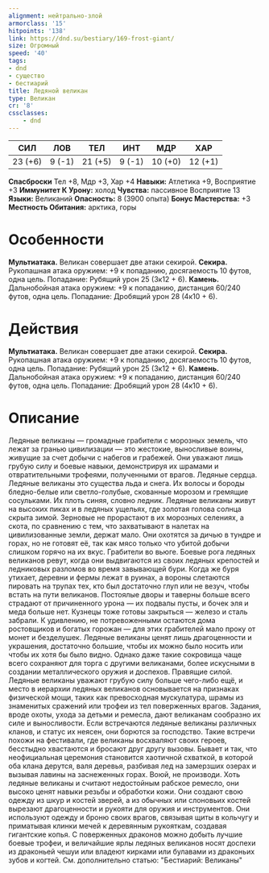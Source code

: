 ```yaml
---
alignment: нейтрально-злой
armorclass: '15'
hitpoints: '138'
link: https://dnd.su/bestiary/169-frost-giant/
size: Огромный
speed: '40'
tags:
- dnd
- существо
- бестиарий
title: Ледяной великан
type: Великан
cr: '8'
cssclasses:
    - dnd
---
```



| СИЛ | ЛОВ | ТЕЛ | ИНТ | МДР | ХАР |
|---|---|---|---|---|---|
| 23 (+6) | 9 (-1) | 21 (+5) | 9 (-1) | 10 (+0) | 12 (+1) |
**Спасброски** Тел +8, Мдр +3, Хар +4
**Навыки:** Атлетика +9, Восприятие +3
**Иммунитет К Урону:** холод
**Чувства:** пассивное Восприятие 13
**Языки:** Великаний
**Опасность:** 8 (3900 опыта)
**Бонус Мастерства:** +3
**Местность Обитания:** арктика, горы


# Особенности
**Мультиатака.** Великан совершает две атаки секирой.
**Секира.** Рукопашная атака оружием: +9 к попаданию, досягаемость 10 футов, одна цель. Попадание: Рубящий урон 25 (3к12 + 6).
**Камень.** Дальнобойная атака оружием: +9 к попаданию, дистанция 60/240 футов, одна цель. Попадание: Дробящий урон 28 (4к10 + 6).


# Действия
**Мультиатака.** Великан совершает две атаки секирой.
**Секира.** Рукопашная атака оружием: +9 к попаданию, досягаемость 10 футов, одна цель. Попадание: Рубящий урон 25 (3к12 + 6).
**Камень.** Дальнобойная атака оружием: +9 к попаданию, дистанция 60/240 футов, одна цель. Попадание: Дробящий урон 28 (4к10 + 6).


# Описание
Ледяные великаны — громадные грабители с морозных земель, что лежат за гранью цивилизации — это жестокие, выносливые воины, живущие за счет добычи с набегов и грабежей. Они уважают лишь грубую силу и боевые навыки, демонстрируя их шрамами и отвратительными трофеями, полученными от врагов. Ледяные сердца. Ледяные великаны это существа льда и снега. Их волосы и бороды бледно-белые или светло-голубые, скованные морозом и гремящие сосульками. Их плоть синяя, словно ледник. Ледяные великаны живут на высоких пиках и в ледяных ущельях, где золотая голова солнца скрыта зимой. Зерновые не прорастают в их морозных селениях, а скота, по сравнению с тем, что захватывают в налетах на цивилизованные земли, держат мало. Они охотятся за дичью в тундре и горах, но не готовят её, так как мясо только что убитой добычи слишком горячо на их вкус. Грабители во вьюге. Боевые рога ледяных великанов ревут, когда они выдвигаются из своих ледяных крепостей и ледниковых разломов во время завывающей бури. Когда же буря утихает, деревни и фермы лежат в руинах, а вороны слетаются пировать на трупах тех, кто был достаточно глуп или не везуч, чтобы встать на пути великанов. Постоялые дворы и таверны больше всего страдают от причиненного урона — их подвалы пусты, и бочек эля и меда больше нет. Кузнецы тоже готовы закрыться — железо и сталь забрали. К удивлению, не потревоженными остаются дома ростовщиков и богатых горожан — для этих грабителей мало проку от монет и безделушек. Ледяные великаны ценят лишь драгоценности и украшения, достаточно большие, чтобы их можно было носить или чтобы их хотя бы было видно. Однако даже такие сокровища чаще всего сохраняют для торга с другими великанами, более искусными в создании металлического оружия и доспехов. Правящие силой. Ледяные великаны уважают грубую силу больше чего-либо ещё, и место в иерархии ледяных великанов основывается на признаках физической мощи, таких как превосходная мускулатура, шрамы из знаменитых сражений или трофеи из тел поверженных врагов. Задания, вроде охоты, ухода за детьми и ремесла, дают великанам сообразно их силе и выносливости. Если встречаются ледяные великаны различных кланов, и статус их неясен, они борются за господство. Такие встречи похожи на фестивали, где великаны восхваляют своих героев, бесстыдно хвастаются и бросают друг другу вызовы. Бывает и так, что неофициальная церемония становится хаотичной схваткой, в которой оба клана дерутся, валя деревья, разбивая лед на замерзших озерах и вызывая лавины на заснеженных горах. Воюй, не производи. Хоть ледяные великаны и считают недостойным рабское ремесло, они высоко ценят навыки резьбы и обработки кожи. Они создают свою одежду из шкур и костей зверей, а из обычных или слоновьих костей вырезают драгоценности и рукояти для оружия и инструментов. Они используют одежду и броню своих врагов, связывая щиты в кольчугу и приматывая клинки мечей к деревянным рукояткам, создавая гигантские копья. С поверженных драконов можно добыть лучшие боевые трофеи, и величайшие ярлы ледяных великанов носят доспехи из драконьей чешуи или владеют кирками или булавами из драконьих зубов и когтей. См. дополнительно статью: "Бестиарий: Великаны"
